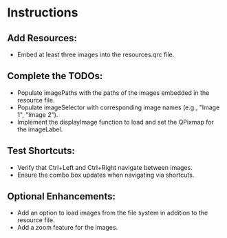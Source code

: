 # Instructions
## Add Resources:
- Embed at least three images into the resources.qrc file.

## Complete the TODOs:
- Populate imagePaths with the paths of the images embedded in the resource file.
- Populate imageSelector with corresponding image names (e.g., "Image 1", "Image 2").
- Implement the displayImage function to load and set the QPixmap for the imageLabel.

## Test Shortcuts:
- Verify that Ctrl+Left and Ctrl+Right navigate between images.
- Ensure the combo box updates when navigating via shortcuts.

## Optional Enhancements:
- Add an option to load images from the file system in addition to the resource file.
- Add a zoom feature for the images.